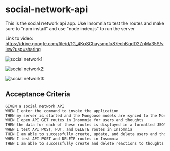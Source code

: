 # social-network-api
This is the social network api app. Use Insomnia to test the routes and make sure to "npm install" and use "node index.js" to run the server

Link to video: https://drive.google.com/file/d/1G_4KoSChaysmpfx87echBqdD2ZpMa35S/view?usp=sharing



![social network1](https://user-images.githubusercontent.com/71856810/164571211-76a0a401-212f-45d4-9739-799c70fc4aca.PNG)

![social network2](https://user-images.githubusercontent.com/71856810/164571216-420add9f-5a66-4fb0-bed3-3a4f93561581.PNG)

![social network3](https://user-images.githubusercontent.com/71856810/164571220-56c6ab7f-7429-4592-8138-6b966a114c7e.PNG)



## Acceptance Criteria

```md
GIVEN a social network API
WHEN I enter the command to invoke the application
THEN my server is started and the Mongoose models are synced to the MongoDB database
WHEN I open API GET routes in Insomnia for users and thoughts
THEN the data for each of these routes is displayed in a formatted JSON
WHEN I test API POST, PUT, and DELETE routes in Insomnia
THEN I am able to successfully create, update, and delete users and thoughts in my database
WHEN I test API POST and DELETE routes in Insomnia
THEN I am able to successfully create and delete reactions to thoughts and add and remove friends to a user’s friend list
```
